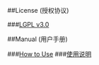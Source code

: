 ##License (授权协议)

###<a href="https://github.com/jc3213/soWatch-mk2/blob/master/LICENSE">LGPL v3.0</a>

##Manual (用户手册)

###<a href="https://github.com/jc3213/Misc/blob/master/Manual/en-US/soWatch-mk2.md">How to Use</a>
###<a href="https://github.com/jc3213/Misc/blob/master/Manual/zh-CN/soWatch-mk2.md">使用说明</a>
